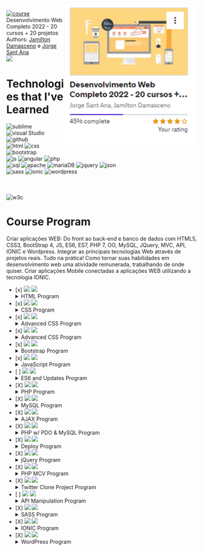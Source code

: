   <div>
  <a href="https://www.udemy.com/course/web-completo/"><img src="./course.png" min-width="20px" max-width="400px" width="350px" align="right" alt="Computador iuriCode"></a>
  </div>

<a href="https://www.udemy.com/course/web-completo/"><img src="https://img.shields.io/badge/Udemy-A435F0?style=for-the-badge&logo=Udemy&logoColor=white" alt="course"/></a> Desenvolvimento Web Completo 2022 - 20 cursos + 20 projetos
Authors: <a href="https://jamiltondamasceno.com.br/">Jamilton Damasceno</a> e <a href="https://jorgesantana.net.br/">Jorge Sant Ana</a>
<br>
<img src="https://img.shields.io/badge/-WORKING-yellow"/>

<h1>Technologies that I've Learned</h1>
<div>
  <img src="https://img.shields.io/badge/sublime_text-%23575757.svg?style=for-the-badge&logo=sublime-text&logoColor=important" alt="sublime"/>
  <img src="https://img.shields.io/badge/Visual%20Studio%20Code-0078d7.svg?style=for-the-badge&logo=visual-studio-code&logoColor=white" alt="visual Studio"/>
  <img src="https://img.shields.io/badge/github-%23121011.svg?style=for-the-badge&logo=github&logoColor=white" alt="github  "/>
  <br>
  <img src="https://img.shields.io/badge/html5-%23E34F26.svg?style=for-the-badge&logo=html5&logoColor=white" alt="html"/>
  <img src="https://img.shields.io/badge/css3-%231572B6.svg?style=for-the-badge&logo=css3&logoColor=white" alt="css"/>
  <img src="https://img.shields.io/badge/bootstrap-%23563D7C.svg?style=for-the-badge&logo=bootstrap&logoColor=white" alt="bootstrap"/>
  <br>
  <img src="https://img.shields.io/badge/javascript-%23323330.svg?style=for-the-badge&logo=javascript&logoColor=%23F7DF1E" alt="js"/>
  <img src="https://img.shields.io/badge/angular-%23DD0031.svg?style=for-the-badge&logo=angular&logoColor=white" alt="angular"/>
  <img src="https://img.shields.io/badge/php-%23777BB4.svg?style=for-the-badge&logo=php&logoColor=white" alt="php"/>
  <br>
  <img src="https://img.shields.io/badge/mysql-%2300f.svg?style=for-the-badge&logo=mysql&logoColor=white" alt="sql"/>
  <img src="https://img.shields.io/badge/apache-%23D42029.svg?style=for-the-badge&logo=apache&logoColor=white" alt="apache"/>
  <img src="https://img.shields.io/badge/MariaDB-003545?style=for-the-badge&logo=mariadb&logoColor=white" alt="mariaDB"/>
  <img src="https://img.shields.io/badge/jquery-%230769AD.svg?style=for-the-badge&logo=jquery&logoColor=white" alt="jquery"/>
  <img src="https://img.shields.io/badge/JWT-black?style=for-the-badge&logo=JSON%20web%20tokens" alt="json"/>
  <br>
  <img src="https://img.shields.io/badge/SASS-hotpink.svg?style=for-the-badge&logo=SASS&logoColor=white" alt="sass"/>
  <img src="https://img.shields.io/badge/Ionic-%233880FF.svg?style=for-the-badge&logo=Ionic&logoColor=white" alt="ionic"/>

  <img src="https://img.shields.io/badge/WordPress-%23117AC9.svg?style=for-the-badge&logo=WordPress&logoColor=white" alt="wordpress"/>
  <br><br><br><br>

  <img src="https://img.shields.io/badge/W3Schools-Documentation-brightgreen" alt="w3c"/>

  </div>

<div>
<h1> Course Program</h1>
<p>Criar aplicações WEB: Do front ao back-end e banco de dados com HTML5, CSS3, BootStrap 4, JS, ES6, ES7, PHP 7, OO, MySQL, JQuery, MVC, API, IONIC e Wordpress.
Integrar as principais tecnologias Web através de projetos reais. Tudo na prática!
Como tornar suas habilidades em desenvolvimento web uma atividade remunerada, trabalhando de onde quiser.
Criar aplicações Mobile conectadas a aplicações WEB utilizando a tecnologia IONIC.</p>
</div>
<div>
<ul>
  <li> [x] <img src="https://img.shields.io/badge/-DONE-success"/> <img src="https://img.shields.io/badge/HTML5-3%20hours-orange"/>
  <details>
    <summary>HTML Program</summary>
    <br>
    <ul>
        <li> [x] Headers </li>
        <li> [x] Lists </li>
        <li> [x] Images </li>
        <li> [x] Links </li>
        <li> [x] Tables </li>
        <li> [x] Forms </li>
        <li> [x] Nav </li>
        <li> [x] Footers </li>
        <li> [x] Articles </li>
        <li> [x] Sections </li>
        <li> [x] Aside </li>
      </ul>
  </details>
</li>
  <li> [x] <img src="https://img.shields.io/badge/-DONE-success"/> <img src="https://img.shields.io/badge/CSS%20-6%20hours-blue"/>
    <details>
    <summary>CSS Program</summary>
    <br>
    <ul>
        <li> [x] Selectors </li>
        <li> [x] Div & Span </li>
        <li> [x] Colors </li>
        <li> [x] Box Model </li>
        <li> [x] Float Elements </li>
        <li> [x] Positioning </li>
        <li> [x] Text Decoration </li>
        <li> [x] Formatting Links </li>
      </ul>
  </details>
  </li>
  <li> [x] <img src="https://img.shields.io/badge/-DONE-success"/> <img src="https://img.shields.io/badge/Advanced%20CSS%20-8%20hours-blue"/>
        <details>
    <summary>Advanced CSS Program</summary>
    <br>
    <ul>
        <li> [x] Heritage </li>
        <li> [x] Specificity </li>
        <li> [x] Vertical and Horizontal Navbar</li>
        <li> [x] Tabs </li>
        <li> [x] Liquid Layouts</li>
        <li> [x] Parallax Effect</li>
        <li> [x] Customized fonts</li>
      </ul>
  </details>
  </li>
  <li> [x] <img src="https://img.shields.io/badge/-DONE-success"/> <img src="https://img.shields.io/badge/Special%20Resources%20CSS%20-4%20hours-blue"/>
    <details>
    <summary>Advanced CSS Program</summary>
    <br>
    <ul>
        <li> [x] Normalize CSS </li>
        <li> [x] Border Radius</li>
        <li> [x] Gradient</li>
        <li> [x] Shadows </li>
        <li> [x] Animations</li>
        <li> [x] Transition</li>
        <li> [x] Flex box</li>
        <li> [x] CSS Grid</li>
      </ul>
  </details>
  </li>
  <li> [x] <img src="https://img.shields.io/badge/-DONE-success"/> <img src="https://img.shields.io/badge/Bootrstrap%20CSS%20-12%20hours-blueviolet"/>
        <details>
    <summary>Bootstrap Program</summary>
    <br>
    <ul>
        <li> [x] Installing Bootstrap </li>
        <li> [x] Responsively</li>
        <li> [x] Text Manipulation</li>
        <li> [x] Align Manipulation </li>
        <li> [x] Colors Manipulation</li>
        <li> [x] Media Queries Manipulation</li>
        <li> [x] Buttons</li>
        <li> [x] Navbar</li>
        <li> [x] Lists</li>
        <li> [x] Inputs</li>
        <li> [x] Alerts</li>
        <li> [x] Tables</li>
        <li> [x] Cards</li>
        <li> [x] Grid Proprieties</li>
        <li> [x] Flex box</li>
      </ul>
  </details>
  </li>
  <li> [x] <img src="https://img.shields.io/badge/-DONE-success"/> <img src="https://img.shields.io/badge/JavaScript-16%20hours-yellow"/>
            <details>
    <summary>JavaScript Program</summary>
    <br>
    <ul>
        <li> [x] Variables </li>
        <li> [x] Arrays</li>
        <li> [x] Conditionals</li>
        <li> [x] Comparison Operators </li>
        <li> [x] Logical Operators</li>
        <li> [x] Functions</li>
        <li> [x] Events</li>
        <li> [x] DOM Manipulation</li>
        <li> [x] Loops Structures</li>
        <li> [x] BOM</li>
      </ul>
  </details>
  </li>
  <li> [ ] <img src="https://img.shields.io/badge/-WORKING-yellow"/> <img src="https://img.shields.io/badge/ES6%202015-16%20hours-yellow"/>
                <details>
    <summary>ES6 and Updates Program</summary>
    <br>
    <ul>
        <li> [x] Var and Let proprieties </li>
        <li> [x] Object-oriented Programming Paradigm (OOP)</li>
        <li> [x] Literal Objects</li>
        <li> [X] Prototype Objects </li>
        <li> [X] Rest ... Spread</li>
        <li> [X] Destructuring Assignment</li>
        <li> [X] Web Storage (Local Storage, Section Storage, Cookies, IndexDB, Web SQL)</li>
        <li> [X] Array Functions</li>
        <li> [X] App CRD Project</li>
        <li> [X] Generators</li>
        <li> [X] Promises</li>
        <li> [X] ECMA 2016 (ES7)- Array.prototype.includes</li>
        <li> [X] ECMA 2016 (ES7) - Exponential Operator</li>
        <li> [X] ECMA 2017 (ES8) - Async/Await</li>
        <li> [X] ECMA 2017 (ES8) - Object.value</li>
        <li> [X] ECMA 2017 (ES8) - Object.entries </li>
        <li> [X] ECMA 2017 (ES8) - Object.getOwnPropertiesDescriptors</li>
        <li> [X] ECMA 2017 (ES8) - String padStart/padEnd</li>
        <li> [X] ECMA 2018 (ES9) - Asynchronous iterations (Async&Await + inLoop)</li>
        <li> [X] ECMA 2018 (ES9) - Promisse Finally</li>
        <li> [X] ECMA 2019 (ES10) - Array Flat </li>
        <li> [X] ECMA 2019 (ES10) - Array flatmap </li>
        <li> [X] ECMA 2019 (ES10) - String trimStart(trimLeft)/trimEnd(trimRight)</li>
        <li> [X] ECMA 2019 (ES10) - Object.fromEntries</li>
        <li> [X] ECMA 2019 (ES10) - function toString</li>
        <li> [ ] ECMA 2019 (ES10) - Catch com parametro opcional</li>
        <li> [ ] ECMA 2020 (ES11) - Dinamic Import</li>
        <li> [ ] ECMA 2020 (ES11) - Operador de visibilidade Private</li>
        <li> [ ] ECMA 2020 (ES11) - Optional Chaining</li>
        <li> [ ] ECMA 2020 (ES11) - Promisse allSettled</li>
        <li> [ ] ECMA 2020 (ES11) - Nullish Coalescing Operator</li>
        <li> [ ] ECMA 2021 (ES12) - Logical Nullish assignment </li>
        <li> [ ] ECMA 2021 (ES12) - Logical OR Assignment</li>
        <li> [ ] ECMA 2021 (ES12) - Logical AND Assignment</li>
        <li> [ ] ECMA 2021 (ES12) - Numeric separator</li>
        <li> [ ] ECMA 2021 (ES12) - String Replace All</li>
      </ul>
  </details>
  </li>
  <li> [X] <img src="https://img.shields.io/badge/-DONE-success"/>  <img src="https://img.shields.io/badge/PHP%207-12%20hours-blueviolet"/>
                    <details>
    <summary>PHP Program</summary>
    <br>
    <ul>
        <li> [X] Variables </li>
        <li> [X] Arrays</li>
        <li> [X] Conditionals</li>
        <li> [X] Logical Operators</li>
        <li> [X] Casting of types</li>
        <li> [X] Arithmetical Operators</li>
        <li> [X] Functions</li>
        <li> [X] OOP in PHP</li>
        <li> [X] Abstraction OOP</li>
        <li> [X] Heritage OOP</li>
        <li> [X] Polymorphism OOP</li>
        <li> [X] Encapsulation OOP</li>
        <li> [X] Interfaces</li>
        <li> [X] Namespaces</li>
        <li> [X] Try, catch, Finally, Throw</li>
        <li> [X] Project - App Send e-mail</li>
      </ul>
  </details>
  </li>
  <li> [X] <img src="https://img.shields.io/badge/-DONE-success"/>  <img src="https://img.shields.io/badge/MySQL-6%20hours-9cf"/>
    <details>
    <summary>MySQL Program</summary>
    <br>
    <ul>
        <li> [X] CREATE</li>
        <li> [X] DROP</li>
        <li> [X] RENAME</li>
        <li> [X] INSERT </li>
        <li> [X] SELECT</li>
        <li> [X] WHERE</li>
        <li> [X] Filters with Comparative operators '>', '<', '=', '<=' & '>='.</li>
        <li> [X] Filters with Logical operators AND & OR</li>
        <li> [X] BETWEEN</li>
        <li> [X] IN</li>
        <li> [X] NOT</li>
        <li> [X] LIKE ( % and _ )</li>
        <li> [X] ORDER BY</li>
        <li> [X] LIMIT & OFFSET</li>
        <li> [X] MAX, MIN, AVG</li>
        <li> [X] SUM e COUNT</li>
        <li> [X] GROUP BY</li>
        <li> [X] HEAVING</li>
        <li> [X] UPDATE</li>
        <li> [X] Delete</li>
        <li> [X] TABLE RELATIONS</li>
        <li> [X] PRIMARY KEY, FOREIGN KEY</li>
        <li> [X] Exercício: Projeto Loja Virtual</li>
        <li> [X] LEFT JOIN, INNER JOIN, RIGHT JOIN</li>
        <li> [X] TABLE ALIAS</li>
      </ul>
  </details>
  </li>
  <li> [X] <img src="https://img.shields.io/badge/-DONE-success"/>  <img src="https://img.shields.io/badge/AJAX-3%20hours-inactive"/>
        <details>
    <summary>AJAX Program</summary>
    <br>
    <ul>
        <li> [X] About AJAX, XML and JSON </li>
        <li> [X] Synchronous Requests </li>
        <li> [X] Asynchronous Requests</li>
        <li> [X] XML-Http Requests</li>
        <li> [X] Loading</li>
        <li> [X] Error Status Handler</li>
        <li> [X] ajax.response</li>
        <li> [X] Requisition State</li>
        <li> [X] Status</li>
        <li> [X] XML Notation</li>
        <li> [X] JSON Notation</li>
        <li> [X] XML to JSON Refactoring</li>
        <li> [X] APP Address Seach</li>
      </ul>
  </details>
  </li>
  <li> [X] <img src="https://img.shields.io/badge/-DONE-success"/>   <img src="https://img.shields.io/badge/PHP%20w%2F%20PDO%20%26%20MySQL%204h-4%20hours-important"/>
                <details>
    <summary>PHP w/ PDO & MySQL Program</summary>
    <br>
    <ul>
        <li> [X] Database Connection </li>
        <li> [X] Executing SQL Instructions</li>
        <li> [X] Fetch</li>
        <li> [X] Fetch All</li>
        <li> [X] Foreach</li>
        <li> [X] SQL Injection</li>
        <li> [X] Prepare Statement</li>
        <li> [X] APP Lista de tarefas</li>
      </ul>
  </details>
  </li>
  <li> [X] <img src="https://img.shields.io/badge/-DONE-success"/>  <img src="https://img.shields.io/badge/Deploy%20of%20Web%20Aplications%20on%20Internet%20-1%20hours-informational"/>
    <details>
    <summary>Deploy Program</summary>
    <br>
    <ul>
        <li> [X] DNS </li>
        <li> [X] Hosting</li>
        <li> [X] InfinityFree Account</li>
        <li> [X] cPanel</li>
        <li> [X] FTP All</li>
        <li> [X] PHP Configuration</li>
        <li> [X] MySQL Configuration</li>
      </ul>
  </details>
  </li>
  <li> [X] <img src="https://img.shields.io/badge/-DONE-success"/>
   <img src="https://img.shields.io/badge/jQuery-6%20hours-informational"/>
    <details>
    <summary>jQuery Program</summary>
    <br>
    <ul>
        <li> [X] Adding jQuery to project </li>
        <li> [X] Selecting and Manipulating HTML Elements </li>
        <li> [X] Navigation Through Elements</li>
        <li> [X] CSS Manipulation</li>
        <li> [X] Introduction about Events</li>
        <li> [X] Browser Events</li>
        <li> [X] Mouse Events</li>
        <li> [X] Keyboard Events</li>
        <li> [X] Forms Events</li>
        <li> [X] Other Events</li>
        <li> [X] Special Effects (show(), hide(), fadeOut(), fadeIn(), slideUp(),...)</li>
        <li> [X] Animations</li>
        <li> [X] AJAX</li>
        <li> [X] Serialize</li>
      </ul>
  </details>
  </li>
  <li> [X]    <img src="https://img.shields.io/badge/-DONE-success"/>  <img src="https://img.shields.io/badge/MVC%20w%2F%20PHP-6%20hours-blueviolet"/>
    <details>
    <summary>PHP MCV Program</summary>
    <br>
    <ul>
        <li> [X] Architectural Patterns and Design Patterns </li>
        <li> [X] Composer </li>
        <li> [X] Routers</li>
        <li> [X] Controllers </li>
        <li> [X] Views </li>
        <li> [X] Layout Models</li>
        <li> [X] Vision</li>
        <li> [X] Reusing Layouts</li>
        <li> [X] Database Connection (PDO)</li>
      </ul>
  </details>
  </li>
  <li> [X] <img src="https://img.shields.io/badge/-DONE-success"/>  <img src="https://img.shields.io/badge/Twitter%20Clone%20Project-6%20hours-informational"/>
    <details>
    <summary>Twitter Clone Project Program</summary>
    <br>
    <ul>
        <li> [X] Intro - Using Mini-Framework</li>
        <li> [X] User Authentication</li>
        <li> [X] Timeline Generation </li>
        <li> [X] Search bar</li>
        <li> [X] Showing Tweets</li>
        <li> [X] Follow and un-follow Function</li>
        <li> [X] Pagination</li>
      </ul>
  </details>
  </li>
  <li> [ ] <img src="https://img.shields.io/badge/-DONE-success"/> <img src="https://img.shields.io/badge/API%20Framework%20Slim-6%20hours-red"/>
        <details>
    <summary>API Manipulation Program</summary>
    <br>
    <ul>
        <li> [X] Requests</li>
        <li> [X] Routers </li>
        <li> [X] HTTP Requests (psr7) </li>
        <li> [X] Dependencies</li>
        <li> [X] Middleware</li>
        <li> [X] Answers</li>
        <li> [X] Database</li>
        <li> [X] Creating APIs</li>
      </ul>
  </details>
  </li>
  <li> [X] <img src="https://img.shields.io/badge/-DONE-success"/>  <img src="https://img.shields.io/badge/SASS-3%20hours-ff69b4"/>
    <details>
    <summary>SASS Program</summary>
    <br>
    <ul>
        <li> [X] Alignment</li>
        <li> [X] Variables </li>
        <li> [X] Interpolation</li>
        <li> [X] For</li>
        <li> [X] While</li>
        <li> [X] Each</li>
        <li> [X] Functions</li>
        <li> [X] Mixin</li>
        <li> [X] Heritage</li>
        <li> [X] Control Directives</li>
      </ul>
  </details>
  </li>
  <li> [X] <img src="https://img.shields.io/badge/-DONE-success"/>   <img src="https://img.shields.io/badge/IONIC-6%20hours-blue"/>
        <details>
    <summary>IONIC Program</summary>
    <br>
    <ul>
        <li> [X] Components</li>
        <li> [X] Buttons </li>
        <li> [X] Data Entrance</li>
        <li> [X] Grids</li>
        <li> [X] Angular Fundamentals</li>
        <li> [X] Data Biding</li>
        <li> [X] Navigation</li>
        <li> [X] Modeling</li>
        <li> [X] App Gasolina</li>
      </ul>
  </details>
  </li>
  <li> [X] <img src="https://img.shields.io/badge/-DONE-success"/> <img src="https://img.shields.io/badge/WordPress-6%20hours-blue"/>
            <details>
    <summary>WordPress Program</summary>
    <br>
    <ul>
        <li> [X] Install</li>
        <li> [X] Themes </li>
        <li> [X] Customization</li>
        <li> [X] Plugins</li>
        <li> [X] Users</li>
        <li> [X] Contacts</li>
        <li> [X] Page Generator</li>
      </ul>
  </details>
  </li>
</div>
